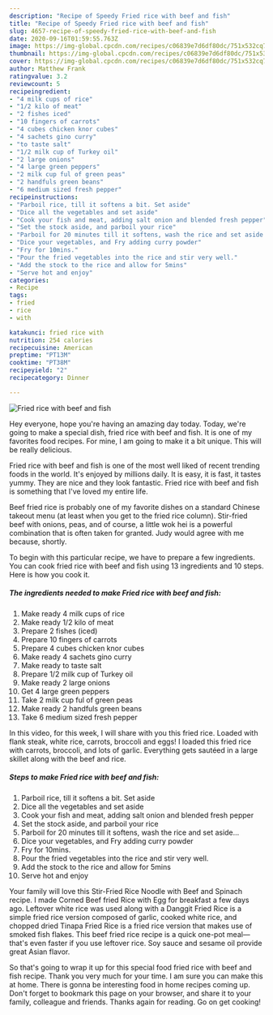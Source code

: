 ```yaml
---
description: "Recipe of Speedy Fried rice with beef and fish"
title: "Recipe of Speedy Fried rice with beef and fish"
slug: 4657-recipe-of-speedy-fried-rice-with-beef-and-fish
date: 2020-09-16T01:59:55.763Z
image: https://img-global.cpcdn.com/recipes/c06839e7d6df80dc/751x532cq70/fried-rice-with-beef-and-fish-recipe-main-photo.jpg
thumbnail: https://img-global.cpcdn.com/recipes/c06839e7d6df80dc/751x532cq70/fried-rice-with-beef-and-fish-recipe-main-photo.jpg
cover: https://img-global.cpcdn.com/recipes/c06839e7d6df80dc/751x532cq70/fried-rice-with-beef-and-fish-recipe-main-photo.jpg
author: Matthew Frank
ratingvalue: 3.2
reviewcount: 5
recipeingredient:
- "4 milk cups of rice"
- "1/2 kilo of meat"
- "2 fishes iced"
- "10 fingers of carrots"
- "4 cubes chicken knor cubes"
- "4 sachets gino curry"
- "to taste salt"
- "1/2 milk cup of Turkey oil"
- "2 large onions"
- "4 large green peppers"
- "2 milk cup ful of green peas"
- "2 handfuls green beans"
- "6 medium sized fresh pepper"
recipeinstructions:
- "Parboil rice, till it softens a bit. Set aside"
- "Dice all the vegetables and set aside"
- "Cook your fish and meat, adding salt onion and blended fresh pepper"
- "Set the stock aside, and parboil your rice"
- "Parboil for 20 minutes till it softens, wash the rice and set aside..."
- "Dice your vegetables, and Fry adding curry powder"
- "Fry for 10mins."
- "Pour the fried vegetables into the rice and stir very well."
- "Add the stock to the rice and allow for 5mins"
- "Serve hot and enjoy"
categories:
- Recipe
tags:
- fried
- rice
- with

katakunci: fried rice with 
nutrition: 254 calories
recipecuisine: American
preptime: "PT13M"
cooktime: "PT38M"
recipeyield: "2"
recipecategory: Dinner

---
```



![Fried rice with beef and fish](https://img-global.cpcdn.com/recipes/c06839e7d6df80dc/751x532cq70/fried-rice-with-beef-and-fish-recipe-main-photo.jpg)

Hey everyone, hope you're having an amazing day today. Today, we're going to make a special dish, fried rice with beef and fish. It is one of my favorites food recipes. For mine, I am going to make it a bit unique. This will be really delicious.

Fried rice with beef and fish is one of the most well liked of recent trending foods in the world. It's enjoyed by millions daily. It is easy, it is fast, it tastes yummy. They are nice and they look fantastic. Fried rice with beef and fish is something that I've loved my entire life.

Beef fried rice is probably one of my favorite dishes on a standard Chinese takeout menu (at least when you get to the fried rice column). Stir-fried beef with onions, peas, and of course, a little wok hei is a powerful combination that is often taken for granted. Judy would agree with me because, shortly.


To begin with this particular recipe, we have to prepare a few ingredients. You can cook fried rice with beef and fish using 13 ingredients and 10 steps. Here is how you cook it.

<!--inarticleads1-->

##### The ingredients needed to make Fried rice with beef and fish:

1. Make ready 4 milk cups of rice
1. Make ready 1/2 kilo of meat
1. Prepare 2 fishes (iced)
1. Prepare 10 fingers of carrots
1. Prepare 4 cubes chicken knor cubes
1. Make ready 4 sachets gino curry
1. Make ready to taste salt
1. Prepare 1/2 milk cup of Turkey oil
1. Make ready 2 large onions
1. Get 4 large green peppers
1. Take 2 milk cup ful of green peas
1. Make ready 2 handfuls green beans
1. Take 6 medium sized fresh pepper


In this video, for this week, I will share with you this fried rice. Loaded with flank steak, white rice, carrots, broccoli and eggs! I loaded this fried rice with carrots, broccoli, and lots of garlic. Everything gets sautéed in a large skillet along with the beef and rice. 

<!--inarticleads2-->

##### Steps to make Fried rice with beef and fish:

1. Parboil rice, till it softens a bit. Set aside
1. Dice all the vegetables and set aside
1. Cook your fish and meat, adding salt onion and blended fresh pepper
1. Set the stock aside, and parboil your rice
1. Parboil for 20 minutes till it softens, wash the rice and set aside...
1. Dice your vegetables, and Fry adding curry powder
1. Fry for 10mins.
1. Pour the fried vegetables into the rice and stir very well.
1. Add the stock to the rice and allow for 5mins
1. Serve hot and enjoy


Your family will love this Stir-Fried Rice Noodle with Beef and Spinach recipe. I made Corned Beef fried Rice with Egg for breakfast a few days ago. Leftover white rice was used along with a Danggit Fried Rice is a simple fried rice version composed of garlic, cooked white rice, and chopped dried Tinapa Fried Rice is a fried rice version that makes use of smoked fish flakes. This beef fried rice recipe is a quick one-pot meal—that&#39;s even faster if you use leftover rice. Soy sauce and sesame oil provide great Asian flavor. 

So that's going to wrap it up for this special food fried rice with beef and fish recipe. Thank you very much for your time. I am sure you can make this at home. There is gonna be interesting food in home recipes coming up. Don't forget to bookmark this page on your browser, and share it to your family, colleague and friends. Thanks again for reading. Go on get cooking!
